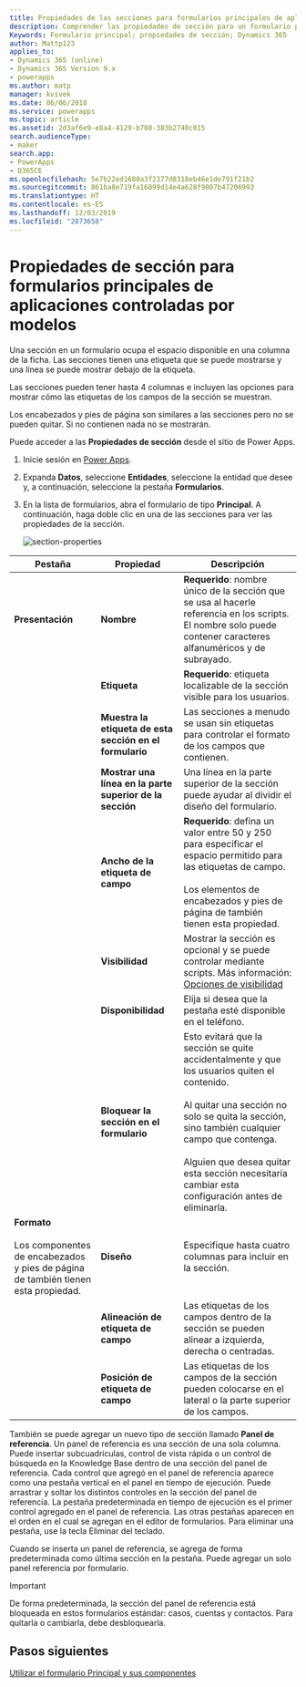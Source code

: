 ```yaml
---
title: Propiedades de las secciones para formularios principales de aplicaciones controladas por modelos en Power Apps | MicrosoftDocs
description: Comprender las propiedades de sección para un formulario principal
Keywords: Formulario principal; propiedades de sección; Dynamics 365
author: Mattp123
applies_to:
- Dynamics 365 (online)
- Dynamics 365 Version 9.x
- powerapps
ms.author: matp
manager: kvivek
ms.date: 06/06/2018
ms.service: powerapps
ms.topic: article
ms.assetid: 2d3af6e9-e8a4-4129-b708-383b2740c015
search.audienceType:
- maker
search.app:
- PowerApps
- D365CE
ms.openlocfilehash: 5e7b22ed1680a3f2377d8318eb46e1de791f21b2
ms.sourcegitcommit: 861ba8e719fa16899d14e4a628f9087b47206993
ms.translationtype: HT
ms.contentlocale: es-ES
ms.lasthandoff: 12/03/2019
ms.locfileid: "2873658"
---
```

# <a name="model-driven-app-form-section-properties"></a>Propiedades de sección para formularios principales de aplicaciones controladas por modelos

 Una sección en un formulario ocupa el espacio disponible en una columna de la ficha. Las secciones tienen una etiqueta que se puede mostrarse y una línea se puede mostrar debajo de la etiqueta.  
  
 Las secciones pueden tener hasta 4 columnas e incluyen las opciones para mostrar cómo las etiquetas de los campos de la sección se muestran.  
  
 Los encabezados y pies de página son similares a las secciones pero no se pueden quitar. Si no contienen nada no se mostrarán. 

Puede acceder a las **Propiedades de sección** desde el sitio de Power Apps. 
1. Inicie sesión en [Power Apps](https://make.powerapps.com/?utm_source=padocs&utm_medium=linkinadoc&utm_campaign=referralsfromdoc).  

2.  Expanda **Datos**, seleccione **Entidades**, seleccione la entidad que desee y, a continuación, seleccione la pestaña **Formularios**. 

3.  En la lista de formularios, abra el formulario de tipo **Principal**. A continuación, haga doble clic en una de las secciones para ver las propiedades de la sección. 

    ![section-properties](media/section-properties.png)
  
|Pestaña|Propiedad|Descripción|  
|---------|--------------|-----------------|  
|**Presentación**|**Nombre**|**Requerido**: nombre único de la sección que se usa al hacerle referencia en los scripts. El nombre solo puede contener caracteres alfanuméricos y de subrayado.|  
||**Etiqueta**|**Requerido**: etiqueta localizable de la sección visible para los usuarios.|  
||**Muestra la etiqueta de esta sección en el formulario**|Las secciones a menudo se usan sin etiquetas para controlar el formato de los campos que contienen.|  
||**Mostrar una línea en la parte superior de la sección**|Una línea en la parte superior de la sección puede ayudar al dividir el diseño del formulario.|  
||**Ancho de la etiqueta de campo**|**Requerido**: defina un valor entre 50 y 250 para especificar el espacio permitido para las etiquetas de campo.<br /><br /> Los elementos de encabezados y pies de página de también tienen esta propiedad.|  
||**Visibilidad**|Mostrar la sección es opcional y se puede controlar mediante scripts. Más información: [Opciones de visibilidad](visibility-options-legacy.md)|  
||**Disponibilidad**|Elija si desea que la pestaña esté disponible en el teléfono.|  
||**Bloquear la sección en el formulario**|Esto evitará que la sección se quite accidentalmente y que los usuarios quiten el contenido.<br /><br /> Al quitar una sección no solo se quita la sección, sino también cualquier campo que contenga.<br /><br /> Alguien que desea quitar esta sección necesitaría cambiar esta configuración antes de eliminarla.|  
|**Formato**<br /><br /> Los componentes de encabezados y pies de página de también tienen esta propiedad.|**Diseño**|Especifique hasta cuatro columnas para incluir en la sección.|  
||**Alineación de etiqueta de campo**|Las etiquetas de los campos dentro de la sección se pueden alinear a izquierda, derecha o centradas.|  
||**Posición de etiqueta de campo**|Las etiquetas de los campos de la sección pueden colocarse en el lateral o la parte superior de los campos.|  


También se puede agregar un nuevo tipo de sección llamado **Panel de referencia**. Un panel de referencia es una sección de una sola columna. Puede insertar subcuadrículas, control de vista rápida o un control de búsqueda en la Knowledge Base dentro de una sección del panel de referencia. Cada control que agregó en el panel de referencia aparece como una pestaña vertical en el panel en tiempo de ejecución. Puede arrastrar y soltar los distintos controles en la sección del panel de referencia. La pestaña predeterminada en tiempo de ejecución es el primer control agregado en el panel de referencia. Las otras pestañas aparecen en el orden en el cual se agregan en el editor de formularios. Para eliminar una pestaña, use la tecla Eliminar del teclado.  
  
Cuando se inserta un panel de referencia, se agrega de forma predeterminada como última sección en la pestaña. Puede agregar un solo panel referencia por formulario.  
  
> [!IMPORTANT]
>  De forma predeterminada, la sección del panel de referencia está bloqueada en estos formularios estándar: casos, cuentas y contactos. Para quitarla o cambiarla, debe desbloquearla. 

## <a name="next-steps"></a>Pasos siguientes

[Utilizar el formulario Principal y sus componentes](use-main-form-and-components.md)
